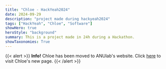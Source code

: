 ```yaml
---
title: "Chloe - HackYeah2024"
date: 2024-09-29
description: "project made during hackyeah2024"
tags: ["HackYeah", "Chloe", "Software"]
showHero: true
heroStyle: "background"
summary: This is a project made in 24h during a Hackathon.
showTaxonomies: True
---
```

{{< alert >}}
**Info!** Chloe has been moved to ANUlab's website. Click [here](https://anulab.glinek.tech/projects/hackathon2024/chloe/) to visit Chloe's new page.
{{< /alert >}}

